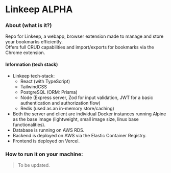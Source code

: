 # Linkeep ALPHA
### About (what is it?)
Repo for Linkeep, a webapp, browser extension made to manage and store your bookmarks efficiently.  
Offers full CRUD capabilities and import/exports for bookmarks via the Chrome extension.

#### Information (tech stack)
- Linkeep tech-stack: 
    - React (with TypeScript)
    - TailwindCSS
    - PostgreSQL (ORM: Prisma)
    - Node (Express server, Zod for input validation, JWT for a basic authentication and authorization flow)
    - Redis (used as an in-memory store/caching)
- Both the server and client are individual Docker instances running Alpine as the base image (lightweight, small image size, linux base functionalities).
- Database is running on AWS RDS.
- Backend is deployed on AWS via the Elastic Container Registry.
- Frontend is deployed on Vercel.


### How to run it on your machine: 
> To be updated.
